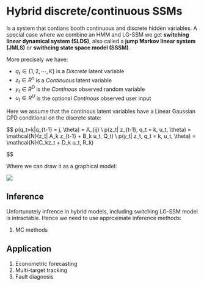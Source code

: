 
# Hybrid discrete/continuous SSMs

Is a system that contians booth continuous and discrete hidden variables. A special case where we combine an HMM and LG-SSM we get **switching linear dynamical system (SLDS)**, also called a **jump Markov linear system (JMLS)** or  **swithcing state space model (SSSM)**.

More precisely we have:

* $q_t \in \{ 1, 2, \cdots, K \}$ is a *Discrete* latent variable
* $z_t \in R^n$ is a *Continuous* latent variable
* $y_t \in R^D$ is the *Continous* observed random variable
* $u_t \in R^{U}$ is the optional *Continous* observed user input

Here we assume that the continous latent variables have a Linear Gaussian CPD conditional on the discrete state:

$$ 
p(q_t=k|q_{t-1} = j, \theta) = A_{ij} \\
p(z_t| z_{t-1}, q_t = k, u_t, \theta) = \mathcal{N}(z_t| A_k z_{t-1} + B_k u_t, Q_t) \\
p(y_t| z_t, q_t = k, u_t, \theta) = \mathcal{N}(C_kz_t + D_k u_t, R_k)

$$ 

Where we can draw it as a graphical model:

![](../.images/machine_learning/hybrid_state_space_model.png)

## Inference 

Unfortunately infrence in hybrid models, including switching LG-SSM model is intractable. Hence we need to use approximate inference methods:

1. MC methods

## Application

1. Econometric forecasting
2. Multi-target tracking
3. Fault diagnosis

